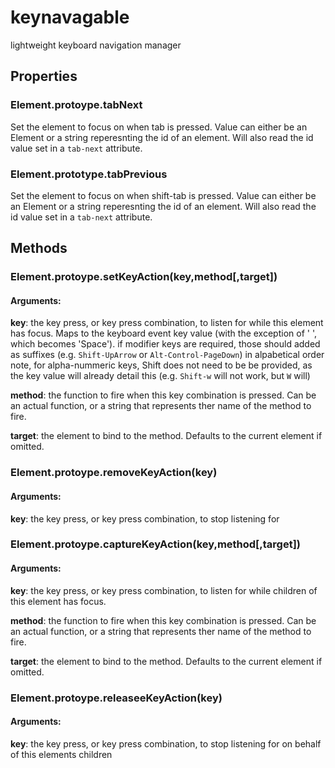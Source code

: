 # keynavagable
lightweight keyboard navigation manager

## Properties
### Element.protoype.tabNext
Set the element to focus on when tab is pressed. 
Value can either be an Element or a string reperesnting the id of an element. Will also read the id value set in a `tab-next` attribute.

### Element.prototype.tabPrevious
Set the element to focus on when shift-tab is pressed. 
Value can either be an Element or a string reperesnting the id of an element. Will also read the id value set in a `tab-next` attribute.

## Methods
### Element.protoype.setKeyAction(key,method[,target])
#### Arguments:
**key**: the key press, or key press combination, to listen for while this element has focus. Maps to the keyboard event key value (with the exception of ' ', which becomes 'Space').
   if modifier keys are required, those should added as suffixes (e.g. `Shift-UpArrow` or `Alt-Control-PageDown`) in alpabetical order
   note, for alpha-nummeric keys, Shift does not need to be be provided, as the key value will already detail this 
   (e.g. `Shift-w` will not work, but `W` will)

**method**: the function to fire when this key combination is pressed. Can be an actual function, or a string that represents ther name of the method to fire.

**target**: the element to bind to the method. Defaults to the current element if omitted.

### Element.protoype.removeKeyAction(key)
#### Arguments:
**key**: the key press, or key press combination, to stop listening for

### Element.protoype.captureKeyAction(key,method[,target])
#### Arguments:
**key**: the key press, or key press combination, to listen for while children of this element has focus.

**method**: the function to fire when this key combination is pressed. Can be an actual function, or a string that represents ther name of the method to fire.

**target**: the element to bind to the method. Defaults to the current element if omitted.

### Element.protoype.releaseeKeyAction(key)
#### Arguments:
**key**: the key press, or key press combination, to stop listening for on behalf of this elements children 
